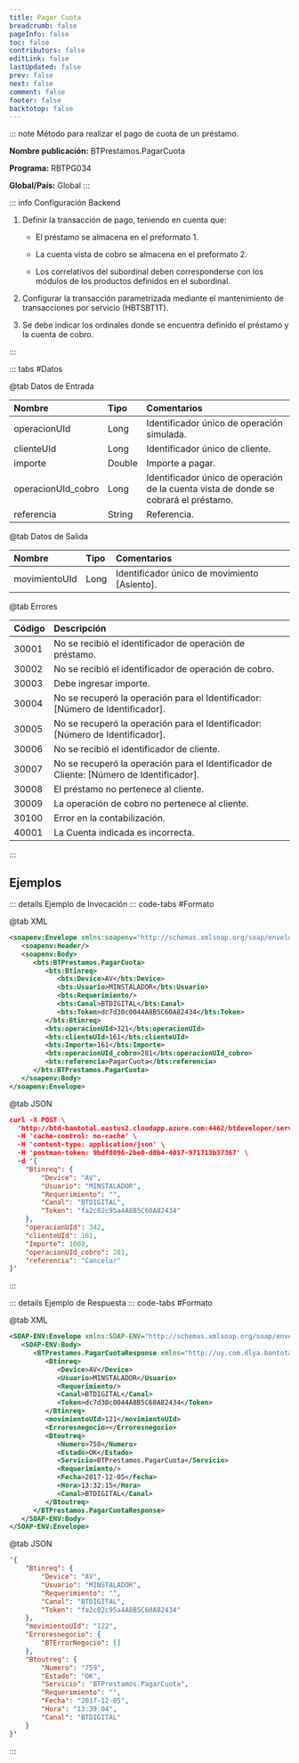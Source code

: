 ```yaml
---
title: Pagar Cuota
breadcrumb: false
pageInfo: false
toc: false
contributors: false
editLink: false
lastUpdated: false
prev: false
next: false
comment: false
footer: false
backtotop: false
---
```


<!-- ABRE DATOS DEL MÉTODO -->
::: note Método para realizar el pago de cuota de un préstamo.

**Nombre publicación:** BTPrestamos.PagarCuota

**Programa:** RBTPG034

**Global/País:** Global
:::
<!-- CIERRA DATOS DEL MÉTODO -->

<!-- ABRE CONFIGURACIÓN BACKEND -->
::: info Configuración Backend

1) Definir la transacción de pago, teniendo en cuenta que: 

	- El préstamo se almacena en el preformato 1. 

	- La cuenta vista de cobro se almacena en el preformato 2. 

	- Los correlativos del subordinal deben corresponderse con los módulos de los productos definidos en el subordinal. 

2) Configurar la transacción parametrizada mediante el mantenimiento de transacciones por servicio (HBTSBT1T). 

3) Se debe indicar los ordinales donde se encuentra definido el préstamo y la cuenta de cobro. 

:::
<!-- CIERRA CONFIGURACIÓN BACKEND -->

<!-- ABRE TABLA DE DATOS -->
::: tabs #Datos 

@tab Datos de Entrada

Nombre | Tipo | Comentarios
:--------- | :--------- | :---------
operacionUId | Long | Identificador único de operación simulada.
clienteUId | Long | Identificador único de cliente.
importe | Double | Importe a pagar.
operacionUId_cobro | Long | Identificador único de operación de la cuenta vista de donde se cobrará el préstamo.
referencia | String | Referencia.

@tab Datos de Salida

Nombre | Tipo | Comentarios
:--------- | :----------- | :-----------
movimientoUId | Long | Identificador único de movimiento [Asiento].

@tab Errores

Código | Descripción
:--------- | :-----------
30001 | No se recibió el identificador de operación de préstamo.
30002 | No se recibió el identificador de operación de cobro.
30003 | Debe ingresar importe.
30004 | No se recuperó la operación para el Identificador: [Número de Identificador].
30005 | No se recuperó la operación para el Identificador: [Número de Identificador].
30006 | No se recibió el identificador de cliente.
30007 | No se recuperó la operación para el Identificador de Cliente: [Número de Identificador].
30008 | El préstamo no pertenece al cliente.
30009 | La operación de cobro no pertenece al cliente.
30100 | Error en la contabilización.
40001 | La Cuenta indicada es incorrecta.
::: 
<!-- CIERRA TABLA DE DATOS -->

## **Ejemplos**

<!-- ABRE EJEMPLO DE INVOCACIÓN -->
::: details Ejemplo de Invocación 
::: code-tabs #Formato

@tab XML
```xml
<soapenv:Envelope xmlns:soapenv="http://schemas.xmlsoap.org/soap/envelope/" xmlns:bts="http://uy.com.dlya.bantotal/BTSOA/">
   <soapenv:Header/>
   <soapenv:Body>
      <bts:BTPrestamos.PagarCuota>
         <bts:Btinreq>
            <bts:Device>AV</bts:Device>
            <bts:Usuario>MINSTALADOR</bts:Usuario>
            <bts:Requerimiento/>
            <bts:Canal>BTDIGITAL</bts:Canal>
            <bts:Token>dc7d30c0044A8B5C60A82434</bts:Token>
         </bts:Btinreq>
         <bts:operacionUId>321</bts:operacionUId>
         <bts:clienteUId>161</bts:clienteUId>
         <bts:Importe>161</bts:Importe>
         <bts:operacionUId_cobro>281</bts:operacionUId_cobro>
         <bts:referencia>PagarCuota</bts:referencia>
      </bts:BTPrestamos.PagarCuota>
   </soapenv:Body>
</soapenv:Envelope>
```

@tab JSON
```json
curl -X POST \
  'http://btd-bantotal.eastus2.cloudapp.azure.com:4462/btdeveloper/servlet/com.dlya.bantotal.odwsbt_BTPrestamos?PagarCuota=' \
  -H 'cache-control: no-cache' \
  -H 'content-type: application/json' \
  -H 'postman-token: 9bdf8096-2be0-d0b4-4017-971713b37367' \
  -d '{
	"Btinreq": {
		"Device": "AV",
		"Usuario": "MINSTALADOR",
		"Requerimiento": "",
		"Canal": "BTDIGITAL",
		"Token": "fa2c02c95a4A8B5C60A82434"
	},
    "operacionUId": 342,
    "clienteUId": 161,
    "Importe": 1000,
    "operacionUId_cobro": 281,
    "referencia": "Cancelar"
}'
```
:::
<!-- CIERRA EJEMPLO DE INVOCACIÓN -->

<!-- ABRE EJEMPLO DE RESPUESTA -->
::: details Ejemplo de Respuesta 
::: code-tabs #Formato

@tab XML
```xml
<SOAP-ENV:Envelope xmlns:SOAP-ENV="http://schemas.xmlsoap.org/soap/envelope/" xmlns:xsd="http://www.w3.org/2001/XMLSchema" xmlns:SOAP-ENC="http://schemas.xmlsoap.org/soap/encoding/" xmlns:xsi="http://www.w3.org/2001/XMLSchema-instance">
   <SOAP-ENV:Body>
      <BTPrestamos.PagarCuotaResponse xmlns="http://uy.com.dlya.bantotal/BTSOA/">
         <Btinreq>
            <Device>AV</Device>
            <Usuario>MINSTALADOR</Usuario>
            <Requerimiento/>
            <Canal>BTDIGITAL</Canal>
            <Token>dc7d30c0044A8B5C60A82434</Token>
         </Btinreq>
         <movimientoUId>121</movimientoUId>
         <Erroresnegocio></Erroresnegocio>
         <Btoutreq>
            <Numero>758</Numero>
            <Estado>OK</Estado>
            <Servicio>BTPrestamos.PagarCuota</Servicio>
            <Requerimiento/>
            <Fecha>2017-12-05</Fecha>
            <Hora>13:32:15</Hora>
            <Canal>BTDIGITAL</Canal>
         </Btoutreq>
      </BTPrestamos.PagarCuotaResponse>
   </SOAP-ENV:Body>
</SOAP-ENV:Envelope>
```

@tab JSON
```json
'{
	"Btinreq": {
		"Device": "AV",
		"Usuario": "MINSTALADOR",
		"Requerimiento": "",
		"Canal": "BTDIGITAL",
		"Token": "fa2c02c95a4A8B5C60A82434"
	},
    "movimientoUId": "122",
    "Erroresnegocio": {
        "BTErrorNegocio": []
    },
    "Btoutreq": {
        "Numero": "759",
        "Estado": "OK",
        "Servicio": "BTPrestamos.PagarCuota",
        "Requerimiento": "",
        "Fecha": "2017-12-05",
        "Hora": "13:39:04",
        "Canal": "BTDIGITAL"
    }
}'
```
::: 
<!-- CIERRA EJEMPLO DE RESPUESTA -->